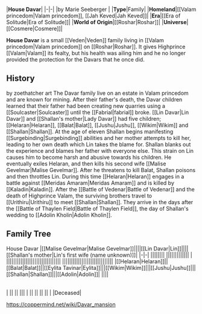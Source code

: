 |**House Davar**|
|-|-|
|by  Marie Seeberger |
|**Type**|Family|
|**Homeland**|[[Valam princedom\|Valam princedom]], [[Jah Keved\|Jah Keved]]|
|**Era**|[[Era of Solitude\|Era of Solitude]]|
|**World of Origin**|[[Roshar\|Roshar]]|
|**Universe**|[[Cosmere\|Cosmere]]|

**House Davar** is a small [[Veden\|Veden]] family living in [[Valam princedom\|Valam princedom]] on [[Roshar\|Roshar]].
It gives Highprince [[Valam\|Valam]] its fealty, but his health was ailing him and he no longer provided the protection for the Davars that he once did.

## History
 by  zoethatcher art 
The Davar family live on an estate in Valam princedom and are known for mining. After their father's death, the Davar children learned that their father had been creating new quarries using a [[Soulcaster\|Soulcaster]] until the [[Fabrial\|fabrial]] broke.
[[Lin Davar\|Lin Davar]] and [[Shallan's mother\|Lady Davar]] had five children; [[Helaran\|Helaran]], [[Balat\|Balat]], [[Jushu\|Jushu]], [[Wikim\|Wikim]] and [[Shallan\|Shallan]].
At the age of eleven Shallan begins manifesting [[Surgebinding\|Surgebinding]] abilities and her mother attempts to kill her, leading to her own death which Lin takes the blame for. Shallan blanks out the experience and blames her father with everyone else. This strain on Lin causes him to become harsh and abusive towards his children. He eventually exiles Helaran, and then kills his second wife [[Malise Gevelmar\|Malise Gevelmar]]. After he threatens to kill Balat, Shallan poisons and then throttles Lin. During this time [[Helaran\|Helaran]] engages in a battle against [[Meridas Amaram\|Meridas Amaram]] and is killed by [[Kaladin\|Kaladin]].
After the [[Battle of Vedenar\|Battle of Vedenar]] and the death of Highprince Valam, the surviving brothers travel to [[Urithiru\|Urithiru]] to meet [[Shallan\|Shallan]]. They arrive in the days after the [[Battle of Thaylen Field\|Battle of Thaylen Field]], the day of Shallan's wedding to [[Adolin Kholin\|Adolin Kholin]].

## Family Tree
House Davar
|[[Malise Gevelmar\|Malise Gevelmar]]||||[[Lin Davar\|Lin]]||||[[Shallan's mother\|Lin's first wife (name unknown)]]|
|-|-|
||||||||
|||||||||||||
|
|||||||||||||||||||||||||||||||
|||||||||||||||||||||||||||||
|[[Helaran\|Helaran]]||[[Balat\|Balat]]||[[Eylita Tavinar\|Eylita]]|||[[Wikim\|Wikim]]|||[[Jushu\|Jushu]]|||[[Shallan\|Shallan]]|||[[Adolin\|Adolin]]|
||||

|||
|-|-|
|
||
||
|||
|
||
||
||
||
| |Deceased|




https://coppermind.net/wiki/Davar_mansion